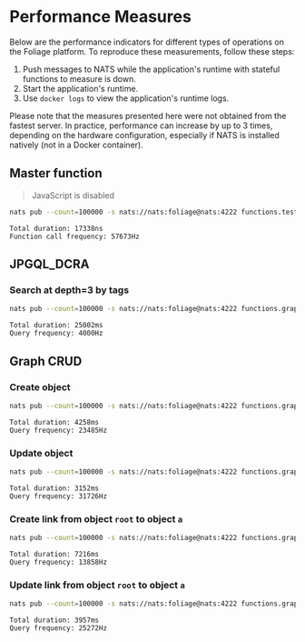 # Performance Measures

Below are the performance indicators for different types of operations on the Foliage platform. To reproduce these measurements, follow these steps:

1. Push messages to NATS while the application's runtime with stateful functions to measure is down.
2. Start the application's runtime.
3. Use `docker logs` to view the application's runtime logs.

Please note that the measures presented here were not obtained from the fastest server. In practice, performance can increase by up to 3 times, depending on the hardware configuration, especially if NATS is installed natively (not in a Docker container).

## Master function

> JavaScript is disabled

```sh
nats pub --count=100000 -s nats://nats:foliage@nats:4222 functions.tests.basic.master.abc "{\"payload\":{\"foo\":\"bar\"}}"
```
```
Total duration: 17338ns
Function call frequency: 57673Hz
```

## JPGQL_DCRA
### Search at depth=3 by tags

```sh
nats pub --count=100000 -s nats://nats:foliage@nats:4222 functions.graph.api.query.jpgql.dcra.root "{\"payload\":{\"query_id\":\"QUERYID\", \"jpgql_query\":\".root_a.*.*[tags('t1') || tags('t4’)]\"}}"
```
```
Total duration: 25002ms
Query frequency: 4000Hz
```

## Graph CRUD
### Create object

```sh
nats pub --count=100000 -s nats://nats:foliage@nats:4222 functions.graph.api.vertex.create.root "{\"payload\":{\"query_id\":\"QUERYID\", \"body\":{\"name\":\"root\"}}}"
```
```
Total duration: 4258ms
Query frequency: 23485Hz
```

### Update object

```sh
nats pub --count=100000 -s nats://nats:foliage@nats:4222 functions.graph.api.link.update.root "{\"payload\":{\"query_id\":\"QUERYID\", \"descendant_uuid\":\"a\", \"link_type\": \"type1\", \"link_body\":{\"tags\":[\"t4\"]}}}
```
```
Total duration: 3152ms
Query frequency: 31726Hz
```

### Create link from object `root` to object `a`

```sh
nats pub --count=100000 -s nats://nats:foliage@nats:4222 functions.graph.api.link.create.root "{\"payload\":{\"query_id\":\"QUERYID\", \"descendant_uuid\":\"a\", \"link_type\": \"type1\", \"link_body\":{\"tags\":[\"t1\", \"t2\"]}}}"
```
```
Total duration: 7216ms
Query frequency: 13858Hz
```

### Update link from object `root` to object `a`

```sh
nats pub --count=100000 -s nats://nats:foliage@nats:4222 functions.graph.api.link.update.root "{\"payload\":{\"query_id\":\"QUERYID\", \"descendant_uuid\":\"a\", \"link_type\": \"type1\", \"link_body\":{\"tags\":[\"t4\"]}}}"
```
```
Total duration: 3957ms
Query frequency: 25272Hz
```





